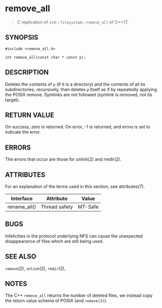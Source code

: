# remove\_all
> C replication of `std::filesystem::remove_all` of C++17.

## SYNOPSIS

    #include <remove_all.h>

    int remove_all(const char * const p);

## DESCRIPTION
Deletes the contents of `p` (if it is a directory)
and the contents of all its subdirectories, recursively,
then deletes `p` itself as if by repeatedly applying the POSIX remove.
Symlinks are not followed (symlink is removed, not its target).

## RETURN VALUE
On success, zero is returned.
On error, -1 is returned, and errno is set  to  indicate the error.

## ERRORS
The errors that occur are those for unlink(2) and rmdir(2).

## ATTRIBUTES
For an explanation of the terms used in this section, see attributes(7).

| Interface | Attribute | Value |
| :---: |  :---: | :---: |
| rename\_all() | Thread safety | MT-Safe |

## BUGS
Infelicities in  the protocol underlying NFS
can cause the unexpected disappearance of files
which are still being used.

## SEE ALSO
`remove`(2),
`unlink`(2),
`rmdir`(2),

## NOTES
The C++ `remove_all` returns the number of deleted files,
we instead copy the return value schema of POSIX (and `remove(3)`).
